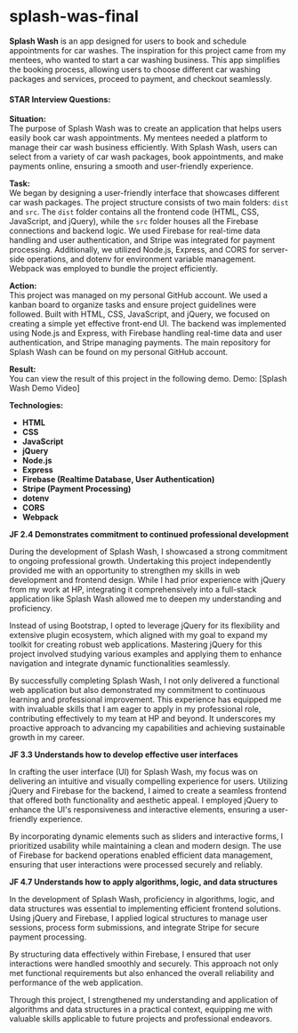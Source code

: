 # splash-was-final

**Splash Wash** is an app designed for users to book and schedule appointments for car washes. The inspiration for this project came from my mentees, who wanted to start a car washing business. This app simplifies the booking process, allowing users to choose different car washing packages and services, proceed to payment, and checkout seamlessly.

#### STAR Interview Questions:

**Situation:**  
The purpose of Splash Wash was to create an application that helps users easily book car wash appointments. My mentees needed a platform to manage their car wash business efficiently. With Splash Wash, users can select from a variety of car wash packages, book appointments, and make payments online, ensuring a smooth and user-friendly experience.

**Task:**  
We began by designing a user-friendly interface that showcases different car wash packages. The project structure consists of two main folders: `dist` and `src`. The `dist` folder contains all the frontend code (HTML, CSS, JavaScript, and jQuery), while the `src` folder houses all the Firebase connections and backend logic. We used Firebase for real-time data handling and user authentication, and Stripe was integrated for payment processing. Additionally, we utilized Node.js, Express, and CORS for server-side operations, and dotenv for environment variable management. Webpack was employed to bundle the project efficiently.

**Action:**  
This project was managed on my personal GitHub account. We used a kanban board to organize tasks and ensure project guidelines were followed. Built with HTML, CSS, JavaScript, and jQuery, we focused on creating a simple yet effective front-end UI. The backend was implemented using Node.js and Express, with Firebase handling real-time data and user authentication, and Stripe managing payments. The main repository for Splash Wash can be found on my personal GitHub account.

**Result:**  
You can view the result of this project in the following demo.
Demo: [Splash Wash Demo Video]

**Technologies:**
- **HTML**
- **CSS**
- **JavaScript**
- **jQuery**
- **Node.js**
- **Express**
- **Firebase (Realtime Database, User Authentication)**
- **Stripe (Payment Processing)**
- **dotenv**
- **CORS**
- **Webpack**

**JF 2.4 Demonstrates commitment to continued professional development**

During the development of Splash Wash, I showcased a strong commitment to ongoing professional growth. Undertaking this project independently provided me with an opportunity to strengthen my skills in web development and frontend design. While I had prior experience with jQuery from my work at HP, integrating it comprehensively into a full-stack application like Splash Wash allowed me to deepen my understanding and proficiency.

Instead of using Bootstrap, I opted to leverage jQuery for its flexibility and extensive plugin ecosystem, which aligned with my goal to expand my toolkit for creating robust web applications. Mastering jQuery for this project involved studying various examples and applying them to enhance navigation and integrate dynamic functionalities seamlessly.

By successfully completing Splash Wash, I not only delivered a functional web application but also demonstrated my commitment to continuous learning and professional improvement. This experience has equipped me with invaluable skills that I am eager to apply in my professional role, contributing effectively to my team at HP and beyond. It underscores my proactive approach to advancing my capabilities and achieving sustainable growth in my career.


**JF 3.3 Understands how to develop effective user interfaces**

In crafting the user interface (UI) for Splash Wash, my focus was on delivering an intuitive and visually compelling experience for users. Utilizing jQuery and Firebase for the backend, I aimed to create a seamless frontend that offered both functionality and aesthetic appeal. I employed jQuery to enhance the UI's responsiveness and interactive elements, ensuring a user-friendly experience.

By incorporating dynamic elements such as sliders and interactive forms, I prioritized usability while maintaining a clean and modern design. The use of Firebase for backend operations enabled efficient data management, ensuring that user interactions were processed securely and reliably.


**JF 4.7 Understands how to apply algorithms, logic, and data structures**

In the development of Splash Wash, proficiency in algorithms, logic, and data structures was essential to implementing efficient frontend solutions. Using jQuery and Firebase, I applied logical structures to manage user sessions, process form submissions, and integrate Stripe for secure payment processing.

By structuring data effectively within Firebase, I ensured that user interactions were handled smoothly and securely. This approach not only met functional requirements but also enhanced the overall reliability and performance of the web application.

Through this project, I strengthened my understanding and application of algorithms and data structures in a practical context, equipping me with valuable skills applicable to future projects and professional endeavors.